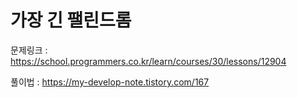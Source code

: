 # 가장 긴 팰린드롬

문제링크 : https://school.programmers.co.kr/learn/courses/30/lessons/12904

풀이법 : https://my-develop-note.tistory.com/167

